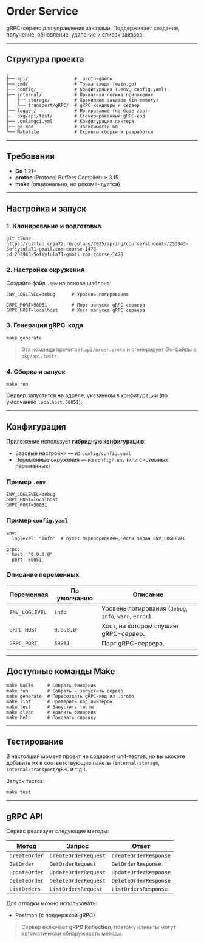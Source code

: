 # Order Service

gRPC-сервис для управления заказами. Поддерживает создание, получение, обновление, удаление и список заказов.

---

## Структура проекта

```
.
├── api/                 # .proto-файлы
├── cmd/                 # Точка входа (main.go)
├── config/              # Конфигурация (.env, config.yaml)
├── internal/            # Приватная логика приложения
│   ├── storage/         # Хранилище заказов (in-memory)
│   └── transport/gRPC/  # gRPC-хендлеры и сервер
├── logger/              # Логирование (на базе zap)
├── pkg/api/test/        # Сгенерированный gRPC-код
├── .golangci.yml        # Конфигурация линтера
├── go.mod               # Зависимости Go
└── Makefile             # Скрипты сборки и разработки
```

---

## Требования

- **Go** 1.21+
- **protoc** (Protocol Buffers Compiler) ≥ 3.15
- **make** (опционально, но рекомендуется)

---

## Настройка и запуск

### 1. Клонирование и подготовка

```
git clone https://gitlab.crja72.ru/golang/2025/spring/course/students/253943-Sofiytula71-gmail.com-course-1478
cd 253943-Sofiytula71-gmail.com-course-1478
```

### 2. Настройка окружения

Создайте файл `.env` на основе шаблона:

```
ENV_LOGLEVEL=debug      # Уровень логирования

GRPC_PORT=50051         # Порт запуска gRPC сервера
GRPC_HOST=localhost     # Хост запуска gRPC сервера
```

### 3. Генерация gRPC-кода

```
make generate
```

> Эта команда прочитает `api/order.proto` и сгенерирует Go-файлы в `pkg/api/test/`.

### 4. Сборка и запуск

```
make run
```

Сервер запустится на адресе, указанном в конфигурации (по умолчанию `localhost:50051`).

---

## Конфигурация

Приложение использует **гибридную конфигурацию**:

- Базовые настройки — из `config/config.yaml`
- Переменные окружения — из `config/.env` (или системных переменных)

### Пример `.env`

```
ENV_LOGLEVEL=debug
GRPC_HOST=localhost
GRPC_PORT=50051
```

### Пример `config.yaml`

```
env:
  loglevel: "info"  # будет переопределён, если задан ENV_LOGLEVEL

grpc:
  host: "0.0.0.0"
  port: 50051
```

### Описание переменных

| Переменная     | По умолчанию | Описание                                                |
| -------------- | ------------ | ------------------------------------------------------- |
| `ENV_LOGLEVEL` | `info`       | Уровень логирования (`debug`, `info`, `warn`, `error`). |
| `GRPC_HOST`    | `0.0.0.0`    | Хост, на котором слушает gRPC-сервер.                   |
| `GRPC_PORT`    | `50051`      | Порт gRPC-сервера.                                      |

---

## Доступные команды Make

```
make build     # Собрать бинарник
make run       # Собрать и запустить сервер
make generate  # Пересоздать gRPC-код из .proto
make lint      # Проверить код линтером
make test      # Запустить тесты
make clean     # Удалить бинарник
make help      # Показать справку
```

---

## Тестирование

В настоящий момент проект не содержит unit-тестов, но вы можете добавить их в соответствующие пакеты (`internal/storage`, `internal/transport/gRPC` и т.д.).

Запуск тестов:

```
make test
```

---

## gRPC API

Сервис реализует следующие методы:

| Метод         | Запрос               | Ответ                 |
| ------------- | -------------------- | --------------------- |
| `CreateOrder` | `CreateOrderRequest` | `CreateOrderResponse` |
| `GetOrder`    | `GetOrderRequest`    | `GetOrderResponse`    |
| `UpdateOrder` | `UpdateOrderRequest` | `UpdateOrderResponse` |
| `DeleteOrder` | `DeleteOrderRequest` | `DeleteOrderResponse` |
| `ListOrders`  | `ListOrdersRequest`  | `ListOrdersResponse`  |

Для отладки можно использовать:

- Postman (с поддержкой gRPC)

> Сервер включает **gRPC Reflection**, поэтому клиенты могут автоматически обнаруживать методы.
